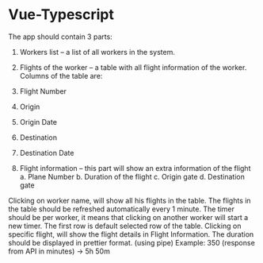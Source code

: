# Vue-Typescript

The app should contain 3 parts:
1. Workers list – a list of all workers in the system.
2. Flights of the worker – a table with all flight information of the worker.
Columns of the table are:
1. Flight Number
2. Origin
3. Origin Date
4. Destination
5. Destination Date

3. Flight information – this part will show an extra information of the flight
a. Plane Number
b. Duration of the flight
c. Origin gate
d. Destination gate

Clicking on worker name, will show all his flights in the table.
The flights in the table should be refreshed automatically every 1 minute.
The timer should be per worker, it means that clicking on another worker will start a new timer.
The first row is default selected row of the table.
Clicking on specific flight, will show the flight details in Flight Information.
The duration should be displayed in prettier format. (using pipe)
Example: 350 (response from API in minutes) → 5h 50m
